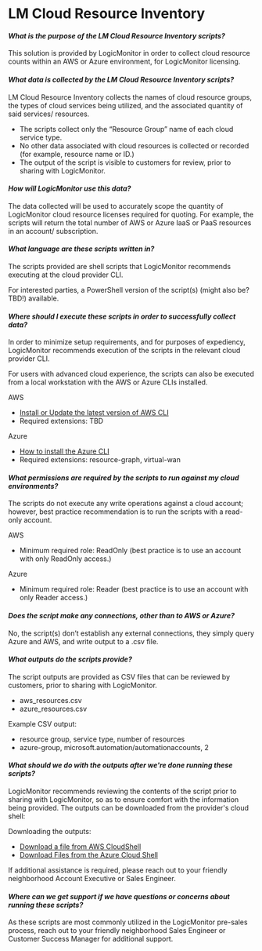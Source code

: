 # LM Cloud Resource Inventory

#### *What is the purpose of the LM Cloud Resource Inventory scripts?*

This solution is provided by LogicMonitor in order to collect cloud resource counts within an AWS or Azure environment, for LogicMonitor licensing.

#### *What data is collected by the LM Cloud Resource Inventory scripts?*

LM Cloud Resource Inventory collects the names of cloud resource groups, the types of cloud services being utilized, and the associated quantity of said services/ resources.
* The scripts collect only the “Resource Group” name of each cloud service type.
* No other data associated with cloud resources is collected or recorded (for example, resource name or ID.) 
* The output of the script is visible to customers for review, prior to sharing with LogicMonitor.

#### *How will LogicMonitor use this data?*

The data collected will be used to accurately scope the quantity of LogicMonitor cloud resource licenses required for quoting. For example, the scripts will return the total number of AWS or Azure IaaS or PaaS resources in an account/ subscription.

#### *What language are these scripts written in?*

The scripts provided are shell scripts that LogicMonitor recommends executing at the cloud provider CLI.

For interested parties, a PowerShell version of the script(s) (might also be? TBD!) available.

#### *Where should I execute these scripts in order to successfully collect data?*

In order to minimize setup requirements, and for purposes of expediency, LogicMonitor recommends execution of the scripts in the relevant cloud provider CLI.

For users with advanced cloud experience, the scripts can also be executed from a local workstation with the AWS or Azure CLIs installed.

AWS
* [Install or Update the latest version of AWS CLI](https://docs.aws.amazon.com/cli/latest/userguide/getting-started-install.html)
* Required extensions: TBD
  
Azure
* [How to install the Azure CLI](https://learn.microsoft.com/en-us/cli/azure/install-azure-cli)
* Required extensions: resource-graph, virtual-wan

#### *What permissions are required by the scripts to run against my cloud environments?*

The scripts do not execute any write operations against a cloud account; however, best practice recommendation is to run the scripts with a read-only account.

AWS
* Minimum required role: ReadOnly (best practice is to use an account with only ReadOnly access.)

Azure
* Minimum required role: Reader (best practice is to use an account with only Reader access.)

#### *Does the script make any connections, other than to AWS or Azure?*

No, the script(s) don’t establish any external connections, they simply query Azure and AWS, and write output to a .csv file.

#### *What outputs do the scripts provide?*

The script outputs are provided as CSV files that can be reviewed by customers, prior to sharing with LogicMonitor.
* aws_resources.csv
* azure_resources.csv

Example CSV output:
* resource group, service type, number of resources
* azure-group, microsoft.automation/automationaccounts, 2

#### *What should we do with the outputs after we're done running these scripts?*

LogicMonitor recommends reviewing the contents of the script prior to sharing with LogicMonitor, so as to ensure comfort with the information being provided. The outputs can be downloaded from the provider's cloud shell:

Downloading the outputs:
* [Download a file from AWS CloudShell](https://docs.aws.amazon.com/cloudshell/latest/userguide/getting-started.html#download-file)
* [Download Files from the Azure Cloud Shell](https://learn.microsoft.com/en-us/azure/cloud-shell/persisting-shell-storage#download-files-in-azure-cloud-shell)

If additional assistance is required, please reach out to your friendly neighborhood Account Executive or Sales Engineer.

#### *Where can we get support if we have questions or concerns about running these scripts?*

As these scripts are most commonly utilized in the LogicMonitor pre-sales process, reach out to your friendly neighborhood Sales Engineer or Customer Success Manager for additional support.
